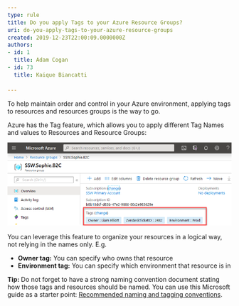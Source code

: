 ```yaml
---
type: rule
title: Do you apply Tags to your Azure Resource Groups?
uri: do-you-apply-tags-to-your-azure-resource-groups
created: 2019-12-23T22:00:09.0000000Z
authors:
- id: 1
  title: Adam Cogan
- id: 73
  title: Kaique Biancatti

---
```


To help maintain order and control in your Azure environment, applying tags to resources and resources groups is the way to go.

Azure has the Tag feature, which allows you to apply different Tag Names and values to Resources and Resource Groups:
 
![ Little example of Tags in Resource Groups](tags-in-resources-group.png)

You can leverage this feature to organize your resources in a logical way, not relying in the names only. E.g.

- **Owner tag:** You can specify who owns that resource
- **Environment tag:** You can specify which environment that resource is in


**Tip:** Do not forget to have a strong naming convention document stating how those tags and resources should be named. You can use this Microsoft guide as a starter point:     [Recommended naming and tagging conventions](https://docs.microsoft.com/en-us/azure/cloud-adoption-framework/ready/azure-best-practices/naming-and-tagging).
